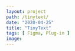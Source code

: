 ```yaml
---
layout: project
path: /tinytext/
date: "2020-04-25"
title: "TinyText"
tags: [ Figma, Plug-in ]
image: 
---
```

